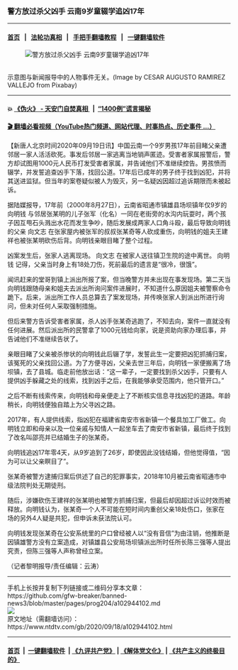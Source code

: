 ### 警方放过杀父凶手 云南9岁童辍学追凶17年
------------------------

#### [首页](https://github.com/gfw-breaker/banned-news3/blob/master/README.md) &nbsp;&nbsp;|&nbsp;&nbsp; [法轮功真相](https://github.com/begood0513/basic/blob/master/README.md)  &nbsp;&nbsp;|&nbsp;&nbsp; [手把手翻墙教程](https://github.com/gfw-breaker/guides/wiki)  &nbsp;&nbsp;|&nbsp;&nbsp; [一键翻墙软件](https://github.com/gfw-breaker/nogfw/blob/master/README.md)  



<div><div class="featured_image">
 <figure>
  <img alt="警方放过杀父凶手 云南9岁童辍学追凶17年" src="https://i.ntdtv.com/assets/uploads/2020/09/man-2641544_1280-800x450.jpg"/>
 </figure><br/>
 <span class="caption">
  示意图与新闻报导中的人物事件无关。(Image by CESAR AUGUSTO RAMIREZ VALLEJO from Pixabay)
 </span>
</div>
</div><hr/>

#### 💥 [《伪火》 - 天安门自焚真相 ](http://158.247.195.190:10000/videos/blog/weihuo.html)&nbsp; |&nbsp; [“1400例”谎言揭秘  ](http://158.247.195.190:10000/videos/blog/jiexi1400.html)

#### [ 🎬  翻墙必看视频（YouTube热门频道、网站代理、时事热点、历史事件 ...）](https://github.com/gfw-breaker/links/blob/master/banned.md)

<div><div class="post_content" itemprop="articleBody">
 <p>
  【新唐人北京时间2020年09月19日讯】中国云南一个9岁男孩17年前目睹父亲遭邻居一家人活活砍死。事发后邻居一家逃离当地销声匿迹。受害者家属报警后，警方却试图用1000元人民币打发受害者家属，并告诫他们不准继续控告。男孩愤而辍学，并发誓追查凶手下落，找回公道。17年后已成年的男子终于找到凶犯，并将其送进监狱。但当年的案卷疑似被人为毁灭，另一名疑凶因超过追诉期限而未被起诉。
 </p>
 <p>
  据陆媒报导，17年前（2000年8月27日），云南省昭通市镇雄县场坝镇年仅9岁的
  <ok href="https://www.ntdtv.com/gb/向明钱.htm">
   向明钱
  </ok>
  与邻居张某明的儿子张军（化名）一同在老街旁的水沟内玩耍时，两个孩子因互甩石头溅出水花而发生争吵，随后发展成两家人口角斗殴，最后导致向明钱的父亲
  <ok href="https://www.ntdtv.com/gb/向文志.htm">
   向文志
  </ok>
  在张家屋内被张军的叔叔张某奇等人砍成重伤，向明钱的姐夫王建祥也被张某明砍伤后背。向明钱亲眼目睹了整个过程。
 </p>
 <p>
  凶案发生后，张家人逃离现场。
  <ok href="https://www.ntdtv.com/gb/向文志.htm">
   向文志
  </ok>
  在被家人送往镇卫生院的途中离世。
  <ok href="https://www.ntdtv.com/gb/向明钱.htm">
   向明钱
  </ok>
  记得，父亲当时身上有18处刀伤，死前最后的遗言是“很冷，很饿”。
 </p>
 <p>
  闻讯赶来的堂哥到镇上派出所报了案，但当晚警方并未出现在事发现场。第二天当向明钱跟随母亲和姐夫去派出所询问案件进展时，不知道什么原因姐夫被警察命令跪下。后来，派出所工作人员总算去了案发现场，并传唤张家人到派出所进行询问，但未对任何人采取强制措施。
 </p>
 <p>
  但后来警方告诉受害者家属，杀人凶手张某奇逃跑了，不知去向，案件一直就没有任何进展。然后派出所的民警拿了1000元钱给向家，说是资助向家办理后事，并告诫他们不准继续告状了。
 </p>
 <p>
  亲眼目睹了父亲被杀惨状的向明钱此后辍了学，发誓此生一定要把凶犯抓捕归案，该冤死的父亲找回公道。为了方便寻凶，父亲去世三年后，向明钱一家便搬离了场坝镇，去了县城。临走前他放出话：“这一辈子，一定要找到杀父凶手，只要有人提供凶手躲藏之处的线索，找到凶手之后，在我能够承受范围内，他只管开口。”
 </p>
 <p>
  之后不断有线索传来，向明钱和母亲便走上了不断核实信息寻找凶犯的道路。年龄稍长，向明钱便独自踏上为父寻凶之路。
 </p>
 <p>
  2017年，有人提供线索，指凶犯在福建省南安市省新镇一个餐具加工厂做工。向明钱立即和母亲以及一位亲戚与知情人一起坐车去了南安市省新镇，最后终于找到了改名叫邵亮并已结婚生子的张某奇。
 </p>
 <p>
  向明钱追凶17年零4天，从9岁追到了26岁，即使因此没钱结婚，但他觉得值，“因为可以让父亲瞑目了”。
 </p>
 <p>
  张某奇被警方逮捕归案后供述了自己的犯罪事实，2018年10月被云南省昭通市中级法院判处无期徒刑。
 </p>
 <p>
  随后，涉嫌砍伤王建祥的张某明也被警方抓捕归案，但最后却因超过诉讼时效而被释放。向明钱认为，张某奇一个人不可能在短时间内重创父亲18处伤口，张家在场的另外4人疑是共犯，但申诉未获法院认可。
 </p>
 <p>
  向明钱发现张某奇在公安系统里的户口曾经被人以“没有音信”为由注销，他推断是因镇雄警方没有立案造成，对镇雄县公安局场坝镇派出所时任所长陈三强等人提出究责，但陈三强等人声称曾经立案。
 </p>
 <p>
  （记者黎明报导/责任编辑：云涛）
 </p>
 <div class="single_ad">
 </div>
</div>
</div>
<hr/>
手机上长按并复制下列链接或二维码分享本文章：<br/>
https://github.com/gfw-breaker/banned-news3/blob/master/pages/prog204/a102944102.md <br/>
<a href='https://github.com/gfw-breaker/banned-news3/blob/master/pages/prog204/a102944102.md'><img src='https://github.com/gfw-breaker/banned-news3/blob/master/pages/prog204/a102944102.md.png'/></a> <br/>
原文地址（需翻墙访问）：https://www.ntdtv.com/gb/2020/09/18/a102944102.html


------------------------
#### [首页](https://github.com/gfw-breaker/banned-news3/blob/master/README.md) &nbsp;|&nbsp; [一键翻墙软件](https://github.com/gfw-breaker/nogfw/blob/master/README.md) &nbsp;| [《九评共产党》](https://github.com/gfw-breaker/9ping.md/blob/master/README.md#九评之一评共产党是什么) | [《解体党文化》](https://github.com/gfw-breaker/jtdwh.md/blob/master/README.md) | [《共产主义的终极目的》](https://github.com/gfw-breaker/gczydzjmd.md/blob/master/README.md)


<img src='http://gfw-breaker.win/banned-news3/pages/prog204/a102944102.md' width='0px' height='0px'/>